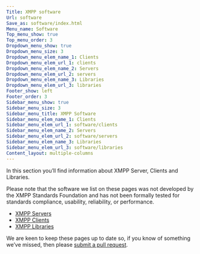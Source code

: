 ```yaml
---
Title: XMPP software
Url: software
Save_as: software/index.html
Menu_name: Software
Top_menu_show: true
Top_menu_order: 3
Dropdown_menu_show: true
Dropdown_menu_size: 3
Dropdown_menu_elem_name_1: Clients
Dropdown_menu_elem_url_1: clients
Dropdown_menu_elem_name_2: Servers
Dropdown_menu_elem_url_2: servers
Dropdown_menu_elem_name_3: Libraries
Dropdown_menu_elem_url_3: libraries
Footer_show: left
Footer_order: 3
Sidebar_menu_show: true
Sidebar_menu_size: 3
Sidebar_menu_title: XMPP Software
Sidebar_menu_elem_name_1: Clients
Sidebar_menu_elem_url_1: software/clients
Sidebar_menu_elem_name_2: Servers
Sidebar_menu_elem_url_2: software/servers
Sidebar_menu_elem_name_3: Libraries
Sidebar_menu_elem_url_3: software/libraries
Content_layout: multiple-columns
---
```


In this section you’ll find information about XMPP Server, Clients and Libraries.

Please note that the software we list on these pages was not developed by the XMPP Standards Foundation and has not been formally tested for standards compliance, usability, reliability, or performance.

- [XMPP Servers](/software/servers)
- [XMPP Clients](/software/clients)
- [XMPP Libraries](/software/libraries)

We are keen to keep these pages up to date so, if you know of something we’ve missed, then please [submit a pull request](https://github.com/xsf/xmpp.org).
